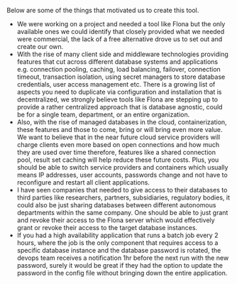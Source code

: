 Below are some of the things that motivated us to create this tool.

- We were working on a project and needed a tool like Flona but the only available ones we could identify that closely 
provided what we needed were commercial, the lack of a free alternative drove us to set out and create our own.
- With the rise of many client side and middleware technologies providing features that cut across different database
  systems and applications e.g. connection pooling, caching, load balancing, failover, connection timeout, transaction
  isolation, using secret managers to store database credentials, user access management etc. There is a growing list of
  aspects you need to duplicate via configuration and installation that is decentralized, we strongly believe tools like 
  Flona are stepping up to provide a rather centralized approach that is database agnostic, could be for a single team, 
  department, or an entire organization.
- Also, with the rise of managed databases in the cloud, containerization, these features and those to come, bring or 
will bring even more value. We want to believe that in the near future cloud service providers will charge clients even 
more based on open connections and how much they are used over time therefore, features like a shared connection pool, 
result set caching will help reduce these future costs. Plus, you should be able to switch service providers and 
containers which usually means IP addresses, user accounts, passwords change and not have to reconfigure and restart all 
client applications.
- I have seen companies that needed to give access to their databases to third parties like researchers, partners, 
subsidiaries, regulatory bodies, it could also be just sharing databases between different autonomous departments 
within the same company. One should be able to just grant and revoke their access to the Flona server which would 
effectively grant or revoke their access to the target database instances.
- If you had a high availability application that runs a batch job every 2 hours, where the job is the only component 
that requires access to a specific database instance and the database password is rotated, the devops team receives a 
notification 1hr before the next run with the new password, surely it would be great if they had the option to update 
the password in the config file without bringing down the entire application.
